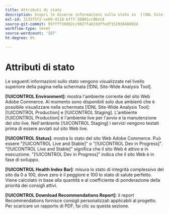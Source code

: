 ```yaml
---
title: Attributi di stato
description: Scopri le diverse informazioni sullo stato in  [!DNL Site-Wide Analysis Tool].
exl-id: 3135f5f2-ce09-4118-bfff-30801cc86ec8
source-git-commit: 95ffff39d82cc9027fa633dffedf15193040802d
workflow-type: tm+mt
source-wordcount: '157'
ht-degree: 0%

---
```


# Attributi di stato

Le seguenti informazioni sullo stato vengono visualizzate nel livello superiore della pagina nella schermata [!DNL Site-Wide Analysis Tool].

**[!UICONTROL Environment]**: mostra l&#39;ambiente corrente del sito Web Adobe Commerce. Al momento sono disponibili solo due ambienti che è possibile visualizzare nella schermata [!DNL Site-Wide Analysis Tool]: [!UICONTROL Production] e [!UICONTROL Staging]. L&#39;ambiente [!UICONTROL Production] è l&#39;ambiente live per l&#39;avvio e la manutenzione del sito live. Nell&#39;ambiente [!UICONTROL Staging] i servizi vengono testati prima di essere avviati sul sito Web live.

**[!UICONTROL Status]**: mostra lo stato del sito Web Adobe Commerce. Può essere &quot;[!UICONTROL Live and Stable]&quot; o &quot;[!UICONTROL Dev in Progress]&quot;. &quot;[!UICONTROL Live and Stable]&quot; significa che il sito Web è attivo e in esecuzione. &quot;[!UICONTROL Dev in Progress]&quot; indica che il sito Web è in fase di sviluppo.

**[!UICONTROL Health Index Bar]**: misura lo stato di integrità complessivo del sito da 0 a 100, dove zero è il peggiore e 100 lo stato di salute perfetto. Viene calcolato in base alla quantità e al coefficiente di ponderazione della priorità dei consigli attivi.

**[!UICONTROL Download Recommendations Report]**: il report Recommendations fornisce consigli personalizzati applicabili al progetto. Per scaricare un rapporto di PDF, fai clic su questa sezione.
